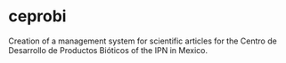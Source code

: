 # ceprobi
Creation of a management system for scientific articles for the Centro de Desarrollo de Productos Bióticos of the IPN in Mexico.

